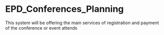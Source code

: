 # EPD_Conferences_Planning
This system will be offering the main services of registration and payment of the conference or event attends 
